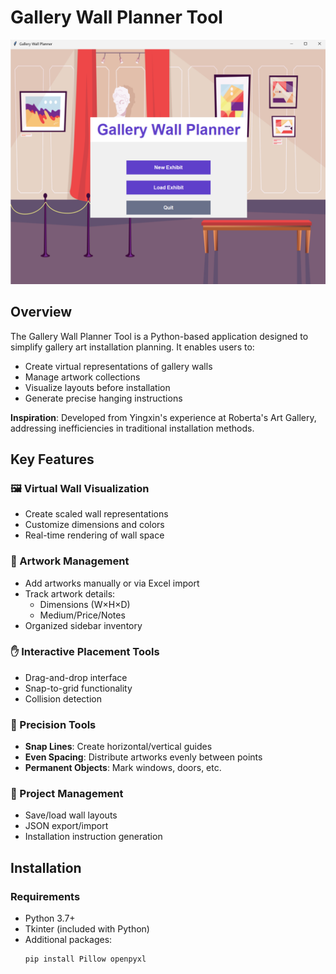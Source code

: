 # Gallery Wall Planner Tool

![Application Screenshot](GalleryPlannerSC.png) <!-- Add a screenshot if available -->

## Overview

The Gallery Wall Planner Tool is a Python-based application designed to simplify gallery art installation planning. It enables users to:
- Create virtual representations of gallery walls
- Manage artwork collections
- Visualize layouts before installation
- Generate precise hanging instructions

**Inspiration**: Developed from Yingxin's experience at Roberta's Art Gallery, addressing inefficiencies in traditional installation methods.

## Key Features

### 🖼️ Virtual Wall Visualization
- Create scaled wall representations
- Customize dimensions and colors
- Real-time rendering of wall space

### 🎨 Artwork Management
- Add artworks manually or via Excel import
- Track artwork details:
  - Dimensions (W×H×D)
  - Medium/Price/Notes
- Organized sidebar inventory

### ✋ Interactive Placement Tools
- Drag-and-drop interface
- Snap-to-grid functionality
- Collision detection

### 📐 Precision Tools
- **Snap Lines**: Create horizontal/vertical guides
- **Even Spacing**: Distribute artworks evenly between points
- **Permanent Objects**: Mark windows, doors, etc.

### 💾 Project Management
- Save/load wall layouts
- JSON export/import
- Installation instruction generation

## Installation

### Requirements
- Python 3.7+
- Tkinter (included with Python)
- Additional packages:
  ```bash
  pip install Pillow openpyxl